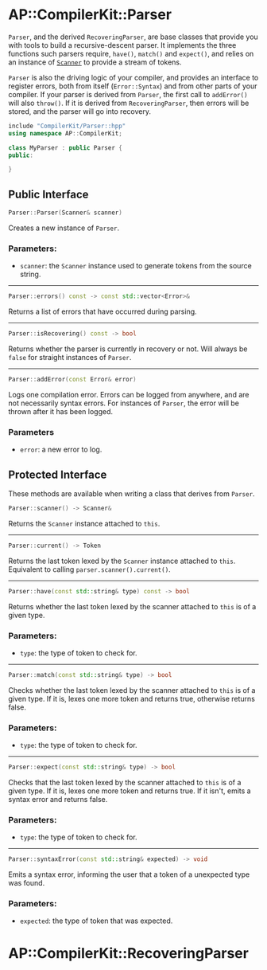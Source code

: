 # AP::CompilerKit::Parser

`Parser`, and the derived `RecoveringParser`, are base classes that provide you with tools to
build a recursive-descent parser. It implements the three functions such parsers require, `have()`,
`match()` and `expect()`, and relies on an instance of [`Scanner`](scanner.html) to provide a
stream of tokens.

`Parser` is also the driving logic of your compiler, and provides an interface to register errors,
both from itself (`Error::Syntax`) and from other parts of your compiler. If your parser is derived
from `Parser`, the first call to `addError()` will also `throw()`. If it is derived from
`RecoveringParser`, then errors will be stored, and the parser will go into recovery.



```c++
include "CompilerKit/Parser::hpp"
using namespace AP::CompilerKit;

class MyParser : public Parser {
public:

}


```


## Public Interface

```c++
Parser::Parser(Scanner& scanner)
```

Creates a new instance of `Parser`.

### Parameters:

- `scanner`: the `Scanner` instance used to generate tokens from the source string.

***

```c++
Parser::errors() const -> const std::vector<Error>&
```

Returns a list of errors that have occurred during parsing.

***

```c++
Parser::isRecovering() const -> bool
```

Returns whether the parser is currently in recovery or not. Will always be `false` for straight
instances of `Parser`.

***

```c++
Parser::addError(const Error& error)
```

Logs one compilation error. Errors can be logged from anywhere, and are not necessarily syntax
errors. For instances of `Parser`, the error will be thrown after it has been logged.

### Parameters

- `error`: a new error to log.


## Protected Interface

These methods are available when writing a class that derives from `Parser`.

```c++
Parser::scanner() -> Scanner&
```

Returns the `Scanner` instance attached to `this`.

***

```c++
Parser::current() -> Token
```

Returns the last token lexed by the `Scanner` instance attached to `this`. Equivalent to
calling `parser.scanner().current()`.

***

```c++
Parser::have(const std::string& type) const -> bool
```

Returns whether the last token lexed by the scanner attached to `this` is of a given type.

### Parameters:

- `type`: the type of token to check for.

***

```c++
Parser::match(const std::string& type) -> bool
```

Checks whether the last token lexed by the scanner attached to `this` is of a given type. If
it is, lexes one more token and returns true, otherwise returns false.

### Parameters:

- `type`: the type of token to check for.

***

```c++
Parser::expect(const std::string& type) -> bool
```

Checks that the last token lexed by the scanner attached to `this` is of a given type. If it is,
lexes one more token and returns true. If it isn't, emits a syntax error and returns false.

### Parameters:

- `type`: the type of token to check for.

***

```c++
Parser::syntaxError(const std::string& expected) -> void
```

Emits a syntax error, informing the user that a token of a unexpected type was found.

### Parameters:

- `expected`: the type of token that was expected.


# AP::CompilerKit::RecoveringParser

